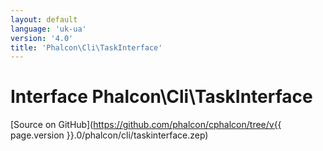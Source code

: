 ```yaml
---
layout: default
language: 'uk-ua'
version: '4.0'
title: 'Phalcon\Cli\TaskInterface'
---
```

# Interface **Phalcon\Cli\TaskInterface**

[Source on GitHub](https://github.com/phalcon/cphalcon/tree/v{{ page.version }}.0/phalcon/cli/taskinterface.zep)